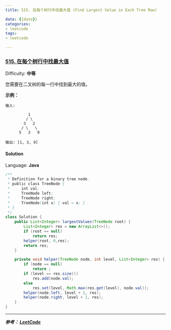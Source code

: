 ```yaml
---
title: 515. 在每个树行中找最大值 (Find Largest Value in Each Tree Row)

date: {{date}}
categories:
- leetcode
tags:
- leetcode

---
```

### [515\. 在每个树行中找最大值](https://leetcode-cn.com/problems/find-largest-value-in-each-tree-row/)

Difficulty: **中等**


您需要在二叉树的每一行中找到最大的值。

**示例：**

```
输入: 

          1
         / \
        3   2
       / \   \  
      5   3   9 

输出: [1, 3, 9]
```


#### Solution

Language: **Java**

```java
​/**
 * Definition for a binary tree node.
 * public class TreeNode {
 *     int val;
 *     TreeNode left;
 *     TreeNode right;
 *     TreeNode(int x) { val = x; }
 * }
 */
class Solution {
    public List<Integer> largestValues(TreeNode root) {
        List<Integer> res = new ArrayList<>();
        if (root == null)
            return res;
        helper(root, 0,res);
        return res;
    }

    private void helper(TreeNode node, int level, List<Integer> res) {
        if (node == null)
            return ;
        if (level == res.size())
            res.add(node.val);
        else
            res.set(level, Math.max(res.get(level), node.val));
        helper(node.left, level + 1, res);
        helper(node.right, level + 1, res);
    }
}
```

---
***参考：
[LeetCode](https://leetcode-cn.com/problems/find-largest-value-in-each-tree-row/)***
